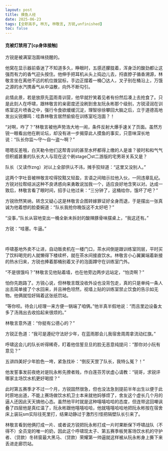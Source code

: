 ```yaml
---
layout: post
title: 摸鱼人经
date: 2025-06-23 
tags: [全职高手, 林方, 林敬言, 方锐,unfinished]
toc: false
---
```



#### 克被灯禁用了[cp身体接触]

方锐是被满室泡面味挠醒的。

他窝在显示器前昏迷了不知道多久，睁眼时，五感还朦胧着，浑身泛的酸劲都让这强而有力的香气迎头按住。他伸手把耳机从头上捣边儿去，捋直脖子循香溯源，林敬言坐在离他不远的机位拨鼠标，手边正摆着一桶〇达人，叉子别在桶沿上，万饿之源的水汽携香气从中溢散，向外不断勾引。

此情此景，若是放原先蓝雨青训营，他早就狞笑着见者有份然后凑上去抢食了。只是此刻人在呼啸，跟林敬言的亲密度还没刷到舍友阮永彬那个级别，方锐浸润在训练室这片喷香之中，强行令食欲缓缓沉淀，理智徐徐攀回大脑之后，立于道德高地发出尖锐爆鸣：哇靠林敬言居然偷偷在训练室吃泡面？！

“对啊，咋了？”林敬言被他声势浩大地一闹，条件反射大爆手速关了页面。虽然方锐一眼看出他在刷论坛，却没有进一步揭穿此人摸鱼的事实，只意味深长地说：“队长你监～守～自～盗～啊？”

嗯嗯反差哦，白天勒令他们这帮青训的甚至水杯都得上缴的人是谁？彼时和和气气但积威甚重的队长大人与现在这个刷stage〇st二游版的宅男哥关系又是？

队长（又读作zng）对以上全部供认不讳，摊手狡辩道：“这里又没别人。”

这两个字吐音被林敬言咬得狡黠又轻盈，言语之间暗示拉他入伙，一同违章乱纪。方锐对拉帮结派这种不良诱惑向来勇敢说加我一个，适应良好地含笑以对。达成一致后，林敬言看了眼时间，招手让他过来：“三分钟了，这桶给你，饿坏了吧？”

方锐欣然笑纳，转念又疑心这是林敬言企图转嫁罪证好全身而退，于是摆出一张真诚为他着想的脸委婉道：“队长我抢你晚饭这不太好吧？”

“没事，”队长从容地变出一桶全新未拆封的酸辣豚骨味摆桌上，“我这还有。”

方锐：“哇塞。牛逼。”

<br>

呼啸基地外卖不让进，自动贩卖机在一楼门口，茶水间倒是跟训练室同层，平时买了饮料喝完的人就懒得下楼续杯，就在茶水间接直饮水。林敬言小心翼翼端着新接的热水归来，方锐也捧着那桶别着叉子的泡面蹲守在训练室门外。

“不是很饿吗？”林敬言见他贴着墙，也在他旁边两步远站定，“怕烫啊？”

怕你先跑路了。方锐心说，但林敬言既没收外设也没背包走，真的只是单纯一条人出去简单接了个水回来，并且神色坦然，视墙上贴的训练室禁止饮食的告示如无物。他俩就恰好隔着这张纸罚站。

“等你呗。待会儿经理一来方便一锅端了咱俩。”他半真半假地说：“而且里边设备太多了汤溅出去收拾起来很烦的。”

林敬言意外道：“你挺有公德心的？”

方锐正色道：“我可是遵纪守法好少年，在蓝雨那会儿我宿舍周周拿流动红旗。”

呼啸这会儿的队长听得稀奇，盯着他信誓旦旦的脸无恶意纯提问：“那你对小阮有意见？”

五讲四美好少年脸色一垮，紧急找补：“倒反天罡了队长，我特么冤？！”

他发誓事发前夜绝对是阮永彬先撩者贱，作白莲芬芳状虚心请教：“锐哥，求锐评哪家主场饮水机更好喝捏？”

此时第五赛季才不过一个月，方锐固然很急，但也没法急到提前半年出生以便于此时原地出道，不能上赛场做饮水机卫士本来就他妈够烦了，舍友这个虚长几个月的逼人还因此天天搞他心态。虽然他平时就是这种嘻嘻哈哈的态度，但连带这回嘲讽叠了四层他是真红温了，阮永彬跟他嘻嘻哈哈，他就嘻嘻哈哈地把阮永彬按在宿舍床上装玩sm实际往死里打，结果动静过于激烈引怪把隔壁队长引来了。

林敬言看到他俩打成一片、或者说方锐把阮永彬打成一片时果断保下呼啸战队（不得不）全员宠的唯一的奶，因此这个呼啸现太子、第五赛季板凳客场饮水机的守护者、（贷款）冬转窗最大黑马、（贷款）荣耀第一帅逼就这样被从阮永彬身上撕下来丢进走廊罚站。
